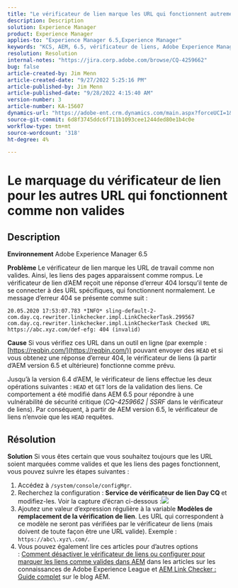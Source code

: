 ```yaml
---
title: "Le vérificateur de lien marque les URL qui fonctionnent autrement comme non valides"
description: Description
solution: Experience Manager
product: Experience Manager
applies-to: "Experience Manager 6.5,Experience Manager"
keywords: "KCS, AEM, 6.5, vérificateur de liens, Adobe Experience Manager, URL, marquage, non valide"
resolution: Resolution
internal-notes: "https://jira.corp.adobe.com/browse/CQ-4259662"
bug: false
article-created-by: Jim Menn
article-created-date: "9/27/2022 5:25:16 PM"
article-published-by: Jim Menn
article-published-date: "9/28/2022 4:15:40 AM"
version-number: 3
article-number: KA-15607
dynamics-url: "https://adobe-ent.crm.dynamics.com/main.aspx?forceUCI=1&pagetype=entityrecord&etn=knowledgearticle&id=0cdea759-893e-ed11-9db1-0022480866ad"
source-git-commit: 6d8f3745ddc6f711b1093cee1244ded80e1b4c0e
workflow-type: tm+mt
source-wordcount: '318'
ht-degree: 4%

---
```


# Le marquage du vérificateur de lien pour les autres URL qui fonctionnent comme non valides

## Description


<b>Environnement</b>
Adobe Experience Manager 6.5

<b>Problème</b>
Le vérificateur de lien marque les URL de travail comme non valides.
Ainsi, les liens des pages apparaissent comme rompus.
Le vérificateur de lien d’AEM reçoit une réponse d’erreur 404 lorsqu’il tente de se connecter à des URL spécifiques, qui fonctionnent normalement. Le message d’erreur 404 se présente comme suit :


```
20.05.2020 17:53:07.783 *INFO* sling-default-2-com.day.cq.rewriter.linkchecker.impl.LinkCheckerTask.299567 com.day.cq.rewriter.linkchecker.impl.LinkCheckerTask Checked URL https://abc.xyz.com/def-efg: 404 (invalid)
```




<b>Cause</b>
Si vous vérifiez ces URL dans un outil en ligne (par exemple : [https://reqbin.com/](https://reqbin.com/)) pouvant envoyer des `HEAD` et si vous obtenez une réponse d’erreur 404, le vérificateur de liens (à partir d’AEM version 6.5 et ultérieure) fonctionne comme prévu.

Jusqu’à la version 6.4 d’AEM, le vérificateur de liens effectue les deux opérations suivantes : `HEAD` et `GET` lors de la validation des liens.
Ce comportement a été modifié dans AEM 6.5 pour répondre à une vulnérabilité de sécurité critique (*CQ-4259662 | SSRF* dans le vérificateur de liens).
Par conséquent, à partir de AEM version 6.5, le vérificateur de liens n’envoie que les `HEAD` requêtes.


## Résolution


<b>Solution</b>
Si vous êtes certain que vous souhaitez toujours que les URL soient marquées comme valides et que les liens des pages fonctionnent, vous pouvez suivre les étapes suivantes :

1. Accédez à `/system/console/configMgr`.
2. Recherchez la configuration : <b>Service de vérificateur de lien Day CQ </b>et modifiez-les. Voir la capture d’écran ci-dessous :![](https://adobe.sharepoint.com/sites/D365EntAttachments/knowledgearticle/AEM%206-5%20-%20Link%20Checker%20marking%20otherwise%20working%20URLs%20as%20invalid_33E795C65D9EEA11A812000D3A3038A2/LinkChecker_AEM65_image.jpg)
3. Ajoutez une valeur d’expression régulière à la variable <b>Modèles de remplacement de la vérification de lien</b>. Les URL qui correspondent à ce modèle ne seront pas vérifiées par le vérificateur de liens (mais doivent de toute façon être une URL valide). Exemple : `https://abc\.xyz\.com/`.
4. Vous pouvez également lire ces articles pour d’autres options : [Comment désactiver le vérificateur de liens ou configurer pour marquer les liens comme valides dans AEM](https://experienceleague.adobe.com/docs/experience-cloud-kcs/kbarticles/KA-16563.html?lang=fr) dans les articles sur les connaissances de Adobe Experience League et [AEM Link Checker : Guide complet](https://experienceleaguecommunities.adobe.com/t5/adobe-experience-manager-blogs/aem-link-checker-comprehensive-guide/ba-p/290779) sur le blog AEM.



